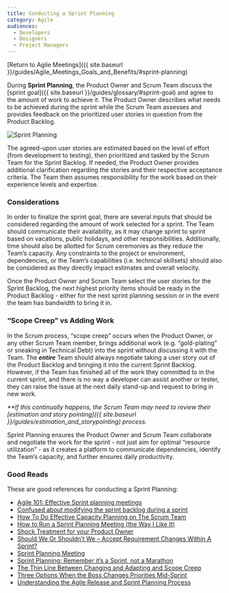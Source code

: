 ```yaml
---
title: Conducting a Sprint Planning
category: Agile
audiences:
  - Developers
  - Designers
  - Project Managers
---
```


[Return to Agile Meetings]({{ site.baseurl }}/guides/Agile_Meetings_Goals_and_Benefits/#sprint-planning)

During **Sprint Planning**, the Product Owner and Scrum Team discuss the [sprint goal]({{ site.baseurl }}/guides/glossary/#sprint-goal) and agree to the amount of work to achieve it. The Product Owner describes what needs to be achieved during the sprint while the Scrum Team assesses and provides feedback on the prioritized user stories in question from the Product Backlog. 

<img src="{{ site.baseurl }}/assets/img/guides/Ken_Rubin_Sprint_Planning.png"
  alt="Sprint Planning"
  class="guide-image guide-image-half">  

The agreed-upon user stories are estimated based on the level of effort (from development to testing), then prioritized and tasked by the Scrum Team for the Sprint Backlog. If needed, the Product Owner provides additional clarification regarding the stories and their respective acceptance criteria. The Team then assumes responsibility for the work based on their experience levels and expertise.

### Considerations
In order to finalize the sprint goal, there are several inputs that should be considered regarding the amount of work selected for a sprint. The Team should communicate their availability, as it may change sprint to sprint based on vacations, public holidays, and other responsibilities. Additionally, time should also be allotted for Scrum ceremonies as they reduce the Team’s capacity. Any constraints to the project or environment, dependencies, or the Team’s capabilities (i.e. technical skillsets) should also be considered as they directly impact estimates and overall velocity.

Once the Product Owner and Scrum Team select the user stories for the Sprint Backlog, the next highest priority items should be ready in the Product Backlog - either for the next sprint planning session or in the event the team has bandwidth to bring it in.

### “Scope Creep” vs Adding Work
In the Scrum process, “scope creep” occurs when the Product Owner, or any other Scrum Team member, brings additional work (e.g. “gold-plating” or sneaking in Technical Debt) into the sprint without discussing it with the Team. The **_entire_** Team should always negotiate taking a user story out of the Product Backlog and bringing it into the current Sprint Backlog. However, if the Team has finished all of the work they committed to in the current sprint, and there is no way a developer can assist another or tester, they can raise the issue at the next daily stand-up and request to bring in new work. 

_**If this continually happens, the Scrum Team may need to review their [estimation and story pointing]({{ site.baseurl }}/guides/estimation_and_storypointing) process._

Sprint Planning ensures the Product Owner and Scrum Team collaborate and negotiate the work for the sprint - not just aim for optimal “resource utilization” - as it creates a platform to communicate dependencies, identify the Team’s capacity, and further ensures daily productivity.

### Good Reads
These are good references for conducting a Sprint Planning:
* [Agile 101: Effective Sprint planning meetings](http://www.continuousautomation.com/agile-101-effective-sprint-planning-sessions/)
* [Confused about modifying the sprint backlog during a sprint](https://softwareengineering.stackexchange.com/questions/149871/confused-about-modifying-the-sprint-backlog-during-a-sprint)
* [How To Do Effective Capacity Planning on The Scrum Team](http://www.agilebuddha.com/agile/how-to-do-effective-capacity-planning-on-the-scrum-team/)
* [How to Run a Sprint Planning Meeting (the Way I Like It)](https://nomad8.com/how-to-run-a-sprint-planning-meeting-the-way-i-like-it/)
* [Shock Treatment for your Product Owner](https://www.implementingscrum.com/2006/10/30/shock-treatment-for-your-product-owner/)
* [Should We Or Shouldn’t We – Accept Requirement Changes Within A Sprint?](https://www.izenbridge.com/blog/accept-requirement-changes-within-a-sprint/)
* [Sprint Planning Meeting](https://www.mountaingoatsoftware.com/agile/scrum/meetings/sprint-planning-meeting)
* [Sprint Planning: Remember it’s a Sprint, not a Marathon](http://www.full-stackagile.com/2016/02/05/sprint-planning-remember-its-a-sprint-not-a-marathon/)
* [The Thin Line Between Changing and Adapting and Scope Creep](https://www.scrumalliance.org/community/articles/2015/october/the-thin-line-between-changing-and-adapting-and)
* [Three Options When the Boss Changes Priorities Mid-Sprint](http://itsadeliverything.com/three-options-when-the-boss-changes-priorities-mid-sprint)
* [Understanding the Agile Release and Sprint Planning Process](https://www.slideshare.net/johnaderrico/app-16195057)
